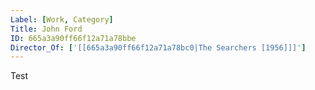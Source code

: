 ```yaml
---
Label: [Work, Category]
Title: John Ford
ID: 665a3a90ff66f12a71a78bbe
Director_Of: ['[[665a3a90ff66f12a71a78bc0|The Searchers [1956]]]']
---
```

Test
